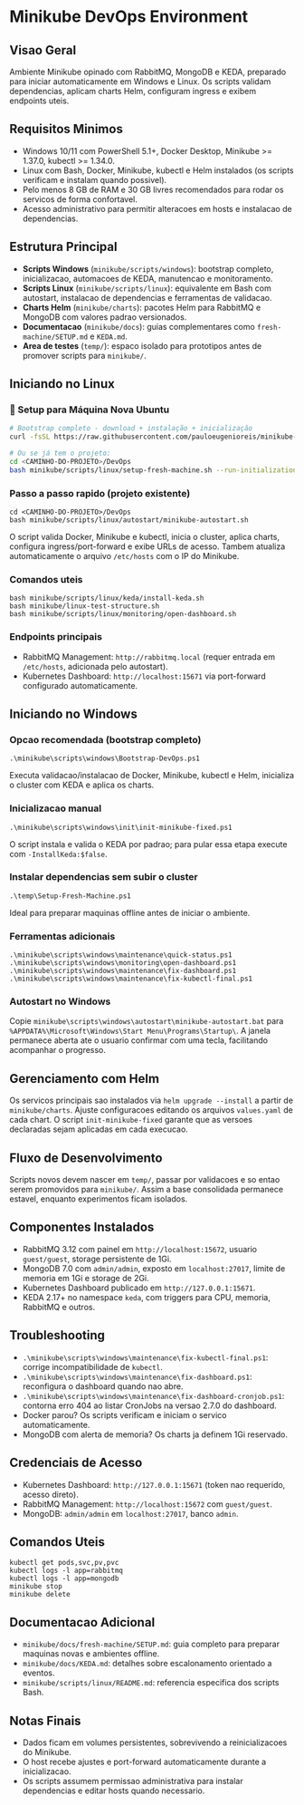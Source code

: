 ﻿# Minikube DevOps Environment

## Visao Geral
Ambiente Minikube opinado com RabbitMQ, MongoDB e KEDA, preparado para iniciar automaticamente em Windows e Linux. Os scripts validam dependencias, aplicam charts Helm, configuram ingress e exibem endpoints uteis.

## Requisitos Minimos
- Windows 10/11 com PowerShell 5.1+, Docker Desktop, Minikube >= 1.37.0, kubectl >= 1.34.0.
- Linux com Bash, Docker, Minikube, kubectl e Helm instalados (os scripts verificam e instalam quando possivel).
- Pelo menos 8 GB de RAM e 30 GB livres recomendados para rodar os servicos de forma confortavel.
- Acesso administrativo para permitir alteracoes em hosts e instalacao de dependencias.

## Estrutura Principal
- **Scripts Windows** (`minikube/scripts/windows`): bootstrap completo, inicializacao, automacoes de KEDA, manutencao e monitoramento.
- **Scripts Linux** (`minikube/scripts/linux`): equivalente em Bash com autostart, instalacao de dependencias e ferramentas de validacao.
- **Charts Helm** (`minikube/charts`): pacotes Helm para RabbitMQ e MongoDB com valores padrao versionados.
- **Documentacao** (`minikube/docs`): guias complementares como `fresh-machine/SETUP.md` e `KEDA.md`.
- **Area de testes** (`temp/`): espaco isolado para prototipos antes de promover scripts para `minikube/`.

## Iniciando no Linux
### 🚀 Setup para Máquina Nova Ubuntu
```bash
# Bootstrap completo - download + instalação + inicialização
curl -fsSL https://raw.githubusercontent.com/pauloeugenioreis/minikube-devops/main/minikube/scripts/linux/bootstrap-devops.sh | bash

# Ou se já tem o projeto:
cd <CAMINHO-DO-PROJETO>/DevOps
bash minikube/scripts/linux/setup-fresh-machine.sh --run-initialization
```

### Passo a passo rapido (projeto existente)
```
cd <CAMINHO-DO-PROJETO>/DevOps
bash minikube/scripts/linux/autostart/minikube-autostart.sh
```
O script valida Docker, Minikube e kubectl, inicia o cluster, aplica charts, configura ingress/port-forward e exibe URLs de acesso. Tambem atualiza automaticamente o arquivo `/etc/hosts` com o IP do Minikube.

### Comandos uteis
```
bash minikube/scripts/linux/keda/install-keda.sh
bash minikube/linux-test-structure.sh
bash minikube/scripts/linux/monitoring/open-dashboard.sh
```

### Endpoints principais
- RabbitMQ Management: `http://rabbitmq.local` (requer entrada em `/etc/hosts`, adicionada pelo autostart).
- Kubernetes Dashboard: `http://localhost:15671` via port-forward configurado automaticamente.

## Iniciando no Windows
### Opcao recomendada (bootstrap completo)
```
.\minikube\scripts\windows\Bootstrap-DevOps.ps1
```
Executa validacao/instalacao de Docker, Minikube, kubectl e Helm, inicializa o cluster com KEDA e aplica os charts.

### Inicializacao manual
```
.\minikube\scripts\windows\init\init-minikube-fixed.ps1
```
O script instala e valida o KEDA por padrao; para pular essa etapa execute com `-InstallKeda:$false`.

### Instalar dependencias sem subir o cluster
```
.\temp\Setup-Fresh-Machine.ps1
```
Ideal para preparar maquinas offline antes de iniciar o ambiente.

### Ferramentas adicionais
```
.\minikube\scripts\windows\maintenance\quick-status.ps1
.\minikube\scripts\windows\monitoring\open-dashboard.ps1
.\minikube\scripts\windows\maintenance\fix-dashboard.ps1
.\minikube\scripts\windows\maintenance\fix-kubectl-final.ps1
```

### Autostart no Windows
Copie `minikube\scripts\windows\autostart\minikube-autostart.bat` para `%APPDATA%\Microsoft\Windows\Start Menu\Programs\Startup\`. A janela permanece aberta ate o usuario confirmar com uma tecla, facilitando acompanhar o progresso.

## Gerenciamento com Helm
Os servicos principais sao instalados via `helm upgrade --install` a partir de `minikube/charts`. Ajuste configuracoes editando os arquivos `values.yaml` de cada chart. O script `init-minikube-fixed` garante que as versoes declaradas sejam aplicadas em cada execucao.

## Fluxo de Desenvolvimento
Scripts novos devem nascer em `temp/`, passar por validacoes e so entao serem promovidos para `minikube/`. Assim a base consolidada permanece estavel, enquanto experimentos ficam isolados.

## Componentes Instalados
- RabbitMQ 3.12 com painel em `http://localhost:15672`, usuario `guest/guest`, storage persistente de 1Gi.
- MongoDB 7.0 com `admin/admin`, exposto em `localhost:27017`, limite de memoria em 1Gi e storage de 2Gi.
- Kubernetes Dashboard publicado em `http://127.0.0.1:15671`.
- KEDA 2.17+ no namespace `keda`, com triggers para CPU, memoria, RabbitMQ e outros.

## Troubleshooting
- `.\minikube\scripts\windows\maintenance\fix-kubectl-final.ps1`: corrige incompatibilidade de `kubectl`.
- `.\minikube\scripts\windows\maintenance\fix-dashboard.ps1`: reconfigura o dashboard quando nao abre.
- `.\minikube\scripts\windows\maintenance\fix-dashboard-cronjob.ps1`: contorna erro 404 ao listar CronJobs na versao 2.7.0 do dashboard.
- Docker parou? Os scripts verificam e iniciam o servico automaticamente.
- MongoDB com alerta de memoria? Os charts ja definem 1Gi reservado.

## Credenciais de Acesso
- Kubernetes Dashboard: `http://127.0.0.1:15671` (token nao requerido, acesso direto).
- RabbitMQ Management: `http://localhost:15672` com `guest/guest`.
- MongoDB: `admin/admin` em `localhost:27017`, banco `admin`.

## Comandos Uteis
```
kubectl get pods,svc,pv,pvc
kubectl logs -l app=rabbitmq
kubectl logs -l app=mongodb
minikube stop
minikube delete
```

## Documentacao Adicional
- `minikube/docs/fresh-machine/SETUP.md`: guia completo para preparar maquinas novas e ambientes offline.
- `minikube/docs/KEDA.md`: detalhes sobre escalonamento orientado a eventos.
- `minikube/scripts/linux/README.md`: referencia especifica dos scripts Bash.

## Notas Finais
- Dados ficam em volumes persistentes, sobrevivendo a reinicializacoes do Minikube.
- O host recebe ajustes e port-forward automaticamente durante a inicializacao.
- Os scripts assumem permissao administrativa para instalar dependencias e editar hosts quando necessario.

